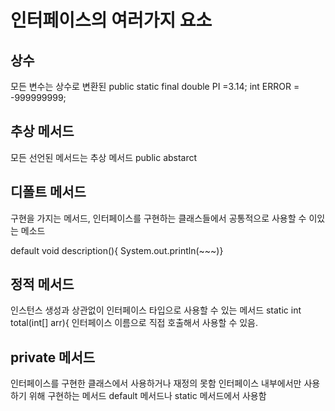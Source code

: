 인터페이스의 여러가지 요소
==================
상수
-------------
모든 변수는 상수로 변환된 public static final
double PI =3.14;
int ERROR = -999999999;

추상 메서드
---------
모든 선언된 메서드는 추상 메서드 public abstarct

디폴트 메서드
----------------
구현을 가지는 메서드, 인터페이스를 구현하는 클래스들에서 공통적으로 사용할 수 이있는 메소드

default void description(){ System.out.println(~~~)}

정적 메서드
-------------
인스턴스 생성과 상관없이 인터페이스 타입으로 사용할 수 있는 메서드
static int total(int[] arr){
인터페이스 이름으로 직접 호출해서 사용할 수 있음.

private 메서드
-------------
인터페이스를 구현한 클래스에서 사용하거나 재정의 못함
인터페이스 내부에서만 사용하기 위해 구현하는 메서드
default 메서드나 static 메서드에서 사용함